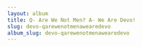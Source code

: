 ```yaml
---
layout: album
title: Q- Are We Not Men? A- We Are Devo!
slug: devo-qarewenotmenawearedevo
album_slug: devo-qarewenotmenawearedevo
---
```

